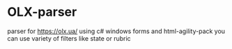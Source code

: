 # OLX-parser
parser for https://olx.ua/
using c# windows forms and html-agility-pack
you can use variety of filters like state or rubric
